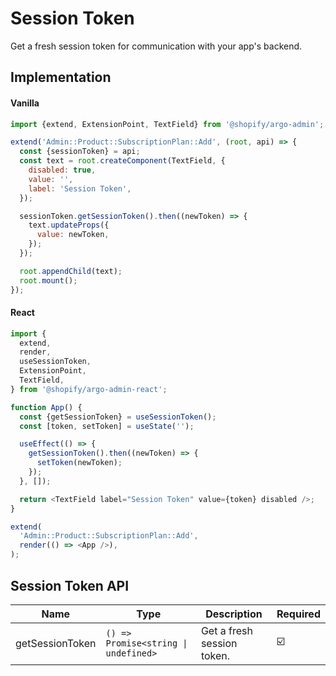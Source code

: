 # Session Token

Get a fresh session token for communication with your app's backend.

## Implementation

#### Vanilla

```js
import {extend, ExtensionPoint, TextField} from '@shopify/argo-admin';

extend('Admin::Product::SubscriptionPlan::Add', (root, api) => {
  const {sessionToken} = api;
  const text = root.createComponent(TextField, {
    disabled: true,
    value: '',
    label: 'Session Token',
  });

  sessionToken.getSessionToken().then((newToken) => {
    text.updateProps({
      value: newToken,
    });
  });

  root.appendChild(text);
  root.mount();
});
```

#### React

```js
import {
  extend,
  render,
  useSessionToken,
  ExtensionPoint,
  TextField,
} from '@shopify/argo-admin-react';

function App() {
  const {getSessionToken} = useSessionToken();
  const [token, setToken] = useState('');

  useEffect(() => {
    getSessionToken().then((newToken) => {
      setToken(newToken);
    });
  }, []);

  return <TextField label="Session Token" value={token} disabled />;
}

extend(
  'Admin::Product::SubscriptionPlan::Add',
  render(() => <App />),
);
```

## Session Token API

| Name            | Type                                 | Description                | Required |
| --------------- | ------------------------------------ | -------------------------- | -------- |
| getSessionToken | `() => Promise<string \| undefined>` | Get a fresh session token. | ☑️       |
